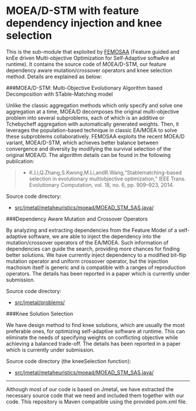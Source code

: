 # MOEA/D-STM with feature dependency injection and knee selection
This is the sub-module that exploited by [FEMOSAA](https://github.com/taochen/ssase#femosaa-feature-guided-and-knee-driven-multi-objective-optimization-for-self-adaptive-software-at-runtime) (Feature guided and knEe driven Multi-objective Optimization for Self-Adaptive softwAre at runtime). It contains the source code of MOEA/D-STM, our feature dependency aware mutation/crossover operators and knee selection method. Details are explained as below:

###MOEA/D-STM: Multi-Objective Evolutionary Algorithm based Decomposition with STable-Matching model

Unlike the classic aggregation methods which only specify and solve one aggregation at a time, MOEA/D decomposes the original multi-objective problem into several subproblems, each of which is an additive or Tchebycheff aggregation with automatically generated weights. Then, it leverages the population-based technique in classic EA/MOEA to solve these subproblems collaboratively. FEMOSAA exploits the recent MOEA/D variant, MOEA/D-STM, which achieves better balance between convergence and diversity by modifying the survival selection of the original MOEA/D. The algorithm details can be found in the following publication:

 > * K.Li,Q.Zhang,S.Kwong,M.Li,andR.Wang,“Stablematching-based selection in evolutionary multiobjective optimization,” IEEE Trans. Evolutionary Computation, vol. 18, no. 6, pp. 909–923, 2014.Source code directory:
   * [src/jmetal/metaheuristics/moead/MOEAD_STM_SAS.java/](https://github.com/JerryI00/Software-Adaptive-System/blob/master/src/jmetal/metaheuristics/moead/MOEAD_STM_SAS.java)###Dependency Aware Mutation and Crossover Operators

By analyzing and extracting dependencies from the Feature Model of a self-adaptive software, we are able to inject the dependency into the mutation/crossover operators of the EA/MOEA. Such information of dependencies can guide the search, providing more chances for finding better solutions. We have currently inject dependency to a modified bit-flip mutation operator and uniform crossover operator, but the injection machoism itself is generic and is compatible with a ranges of reproduction operators. The details has been reported in a paper which is currently under submission.

Source code directory:
   * [src/jmetal/problems/](https://github.com/JerryI00/Software-Adaptive-System/tree/master/src/jmetal/problems)

###Knee Solution Selection

We have design method to find knee solutions, which are usually the most preferable ones, for optimizing self-adaptive software at runtime. This can eliminate the needs of specifying weights on conflicting objective while achieving a balanced trade-off.
The details has been reported in a paper which is currently under submission.

Source code directory (the kneeSelection function):
   * [src/jmetal/metaheuristics/moead/MOEAD_STM_SAS.java/](https://github.com/JerryI00/Software-Adaptive-System/blob/master/src/jmetal/metaheuristics/moead/MOEAD_STM_SAS.java)

- - - -

Although most of our code is based on Jmetal, we have extracted the necessary source code that we need and included them together with our code. This repository is Maven compatible using the provided pom.xml file.